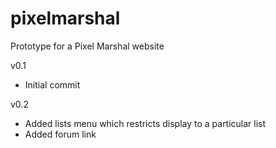 # pixelmarshal
Prototype for a Pixel Marshal website

v0.1
- Initial commit

v0.2
- Added lists menu which restricts display to a particular list
- Added forum link